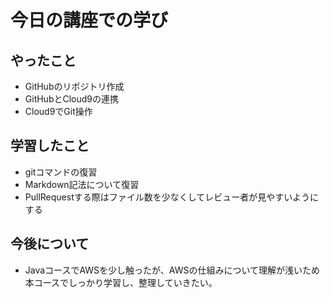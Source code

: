 # 今日の講座での学び
## やったこと
- GitHubのリポジトリ作成
- GitHubとCloud9の連携
- Cloud9でGit操作

## 学習したこと
- gitコマンドの復習
- Markdown記法について復習
- PullRequestする際はファイル数を少なくしてレビュー者が見やすいようにする

## 今後について
- JavaコースでAWSを少し触ったが、AWSの仕組みについて理解が浅いため本コースでしっかり学習し、整理していきたい。